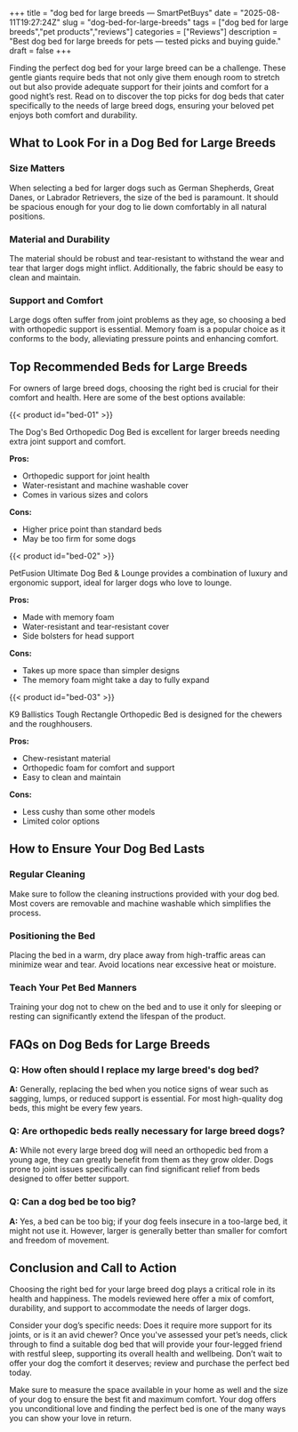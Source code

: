 +++
title = "dog bed for large breeds — SmartPetBuys"
date = "2025-08-11T19:27:24Z"
slug = "dog-bed-for-large-breeds"
tags = ["dog bed for large breeds","pet products","reviews"]
categories = ["Reviews"]
description = "Best dog bed for large breeds for pets — tested picks and buying guide."
draft = false
+++

Finding the perfect dog bed for your large breed can be a challenge. These gentle giants require beds that not only give them enough room to stretch out but also provide adequate support for their joints and comfort for a good night’s rest. Read on to discover the top picks for dog beds that cater specifically to the needs of large breed dogs, ensuring your beloved pet enjoys both comfort and durability.

## What to Look For in a Dog Bed for Large Breeds

### Size Matters
When selecting a bed for larger dogs such as German Shepherds, Great Danes, or Labrador Retrievers, the size of the bed is paramount. It should be spacious enough for your dog to lie down comfortably in all natural positions.

### Material and Durability
The material should be robust and tear-resistant to withstand the wear and tear that larger dogs might inflict. Additionally, the fabric should be easy to clean and maintain.

### Support and Comfort
Large dogs often suffer from joint problems as they age, so choosing a bed with orthopedic support is essential. Memory foam is a popular choice as it conforms to the body, alleviating pressure points and enhancing comfort.

## Top Recommended Beds for Large Breeds

For owners of large breed dogs, choosing the right bed is crucial for their comfort and health. Here are some of the best options available:

{{< product id="bed-01" >}}

The Dog's Bed Orthopedic Dog Bed is excellent for larger breeds needing extra joint support and comfort.

**Pros:**
- Orthopedic support for joint health
- Water-resistant and machine washable cover
- Comes in various sizes and colors

**Cons:**
- Higher price point than standard beds
- May be too firm for some dogs

{{< product id="bed-02" >}}

PetFusion Ultimate Dog Bed & Lounge provides a combination of luxury and ergonomic support, ideal for larger dogs who love to lounge.

**Pros:**
- Made with memory foam
- Water-resistant and tear-resistant cover
- Side bolsters for head support

**Cons:**
- Takes up more space than simpler designs
- The memory foam might take a day to fully expand

{{< product id="bed-03" >}}

K9 Ballistics Tough Rectangle Orthopedic Bed is designed for the chewers and the roughhousers.

**Pros:**
- Chew-resistant material
- Orthopedic foam for comfort and support
- Easy to clean and maintain

**Cons:**
- Less cushy than some other models
- Limited color options

## How to Ensure Your Dog Bed Lasts

### Regular Cleaning
Make sure to follow the cleaning instructions provided with your dog bed. Most covers are removable and machine washable which simplifies the process.

### Positioning the Bed
Placing the bed in a warm, dry place away from high-traffic areas can minimize wear and tear. Avoid locations near excessive heat or moisture.

### Teach Your Pet Bed Manners
Training your dog not to chew on the bed and to use it only for sleeping or resting can significantly extend the lifespan of the product.

## FAQs on Dog Beds for Large Breeds

### Q: How often should I replace my large breed's dog bed?
**A:** Generally, replacing the bed when you notice signs of wear such as sagging, lumps, or reduced support is essential. For most high-quality dog beds, this might be every few years.

### Q: Are orthopedic beds really necessary for large breed dogs?
**A:** While not every large breed dog will need an orthopedic bed from a young age, they can greatly benefit from them as they grow older. Dogs prone to joint issues specifically can find significant relief from beds designed to offer better support.

### Q: Can a dog bed be too big?
**A:** Yes, a bed can be too big; if your dog feels insecure in a too-large bed, it might not use it. However, larger is generally better than smaller for comfort and freedom of movement.

## Conclusion and Call to Action

Choosing the right bed for your large breed dog plays a critical role in its health and happiness. The models reviewed here offer a mix of comfort, durability, and support to accommodate the needs of larger dogs.

Consider your dog’s specific needs: Does it require more support for its joints, or is it an avid chewer? Once you've assessed your pet’s needs, click through to find a suitable dog bed that will provide your four-legged friend with restful sleep, supporting its overall health and wellbeing. Don’t wait to offer your dog the comfort it deserves; review and purchase the perfect bed today.

Make sure to measure the space available in your home as well and the size of your dog to ensure the best fit and maximum comfort. Your dog offers you unconditional love and finding the perfect bed is one of the many ways you can show your love in return.